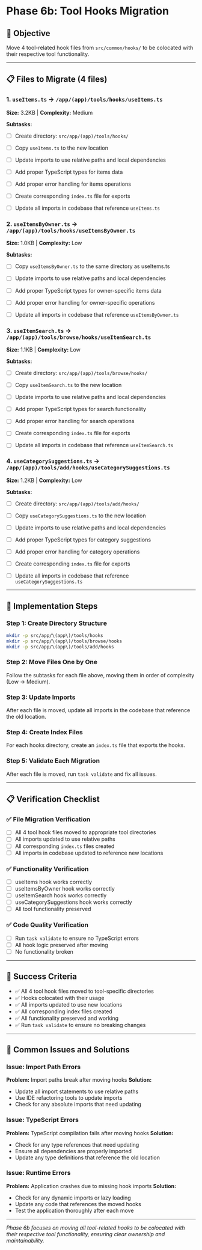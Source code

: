 # Phase 6b: Tool Hooks Migration

## 🎯 Objective
Move 4 tool-related hook files from `src/common/hooks/` to be colocated with their respective tool functionality.

---

## 📋 Files to Migrate (4 files)

### 1. `useItems.ts` → `/app/(app)/tools/hooks/useItems.ts`
**Size:** 3.2KB | **Complexity:** Medium

**Subtasks:**
- [ ] Create directory: `src/app/(app)/tools/hooks/`
- [ ] Copy `useItems.ts` to the new location
- [ ] Update imports to use relative paths and local dependencies
- [ ] Add proper TypeScript types for items data
- [ ] Add proper error handling for items operations
- [ ] Create corresponding `index.ts` file for exports
- [ ] Update all imports in codebase that reference `useItems.ts`


### 2. `useItemsByOwner.ts` → `/app/(app)/tools/hooks/useItemsByOwner.ts`
**Size:** 1.0KB | **Complexity:** Low

**Subtasks:**
- [ ] Copy `useItemsByOwner.ts` to the same directory as useItems.ts
- [ ] Update imports to use relative paths and local dependencies
- [ ] Add proper TypeScript types for owner-specific items data
- [ ] Add proper error handling for owner-specific operations
- [ ] Update all imports in codebase that reference `useItemsByOwner.ts`


### 3. `useItemSearch.ts` → `/app/(app)/tools/browse/hooks/useItemSearch.ts`
**Size:** 1.1KB | **Complexity:** Low

**Subtasks:**
- [ ] Create directory: `src/app/(app)/tools/browse/hooks/`
- [ ] Copy `useItemSearch.ts` to the new location
- [ ] Update imports to use relative paths and local dependencies
- [ ] Add proper TypeScript types for search functionality
- [ ] Add proper error handling for search operations
- [ ] Create corresponding `index.ts` file for exports
- [ ] Update all imports in codebase that reference `useItemSearch.ts`


### 4. `useCategorySuggestions.ts` → `/app/(app)/tools/add/hooks/useCategorySuggestions.ts`
**Size:** 1.2KB | **Complexity:** Low

**Subtasks:**
- [ ] Create directory: `src/app/(app)/tools/add/hooks/`
- [ ] Copy `useCategorySuggestions.ts` to the new location
- [ ] Update imports to use relative paths and local dependencies
- [ ] Add proper TypeScript types for category suggestions
- [ ] Add proper error handling for category operations
- [ ] Create corresponding `index.ts` file for exports
- [ ] Update all imports in codebase that reference `useCategorySuggestions.ts`


---

## 🚀 Implementation Steps

### Step 1: Create Directory Structure
```bash
mkdir -p src/app/\(app\)/tools/hooks
mkdir -p src/app/\(app\)/tools/browse/hooks
mkdir -p src/app/\(app\)/tools/add/hooks
```

### Step 2: Move Files One by One
Follow the subtasks for each file above, moving them in order of complexity (Low → Medium).

### Step 3: Update Imports
After each file is moved, update all imports in the codebase that reference the old location.

### Step 4: Create Index Files
For each hooks directory, create an `index.ts` file that exports the hooks.

### Step 5: Validate Each Migration
After each file is moved, run `task validate` and fix all issues.

---

## 📋 Verification Checklist

### ✅ File Migration Verification
- [ ] All 4 tool hook files moved to appropriate tool directories
- [ ] All imports updated to use relative paths
- [ ] All corresponding `index.ts` files created
- [ ] All imports in codebase updated to reference new locations

### ✅ Functionality Verification
- [ ] useItems hook works correctly
- [ ] useItemsByOwner hook works correctly
- [ ] useItemSearch hook works correctly
- [ ] useCategorySuggestions hook works correctly
- [ ] All tool functionality preserved

### ✅ Code Quality Verification
- [ ] Run `task validate` to ensure no TypeScript errors
- [ ] All hook logic preserved after moving
- [ ] No functionality broken

---

## 🎯 Success Criteria

- ✅ All 4 tool hook files moved to tool-specific directories
- ✅ Hooks colocated with their usage
- ✅ All imports updated to use new locations
- ✅ All corresponding index files created
- ✅ All functionality preserved and working
- ✅ Run `task validate` to ensure no breaking changes

---

## 🚨 Common Issues and Solutions

### Issue: Import Path Errors
**Problem:** Import paths break after moving hooks
**Solution:**
- Update all import statements to use relative paths
- Use IDE refactoring tools to update imports
- Check for any absolute imports that need updating

### Issue: TypeScript Errors
**Problem:** TypeScript compilation fails after moving hooks
**Solution:**
- Check for any type references that need updating
- Ensure all dependencies are properly imported
- Update any type definitions that reference the old location

### Issue: Runtime Errors
**Problem:** Application crashes due to missing hook imports
**Solution:**
- Check for any dynamic imports or lazy loading
- Update any code that references the moved hooks
- Test the application thoroughly after each move

---

*Phase 6b focuses on moving all tool-related hooks to be colocated with their respective tool functionality, ensuring clear ownership and maintainability.*
